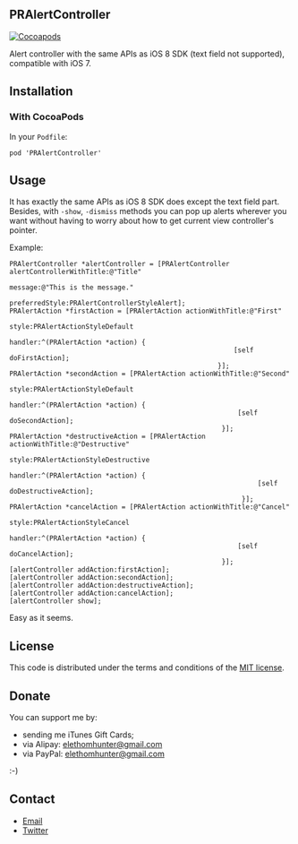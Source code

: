 ## PRAlertController

[![Cocoapods](https://cocoapod-badges.herokuapp.com/v/PRAlertController/badge.png)](http://cocoapods.org/?q=PRAlertController)

Alert controller with the same APIs as iOS 8 SDK (text field not supported), compatible with iOS 7.

## Installation

### With CocoaPods

In your `Podfile`:

```
pod 'PRAlertController'
```

## Usage

It has exactly the same APIs as iOS 8 SDK does except the text field part. Besides, with `-show`, `-dismiss` methods you can pop up alerts wherever you want without having to worry about how to get current view controller's pointer.

Example:

```
PRAlertController *alertController = [PRAlertController alertControllerWithTitle:@"Title"
                                                                         message:@"This is the message."
                                                                  preferredStyle:PRAlertControllerStyleAlert];
PRAlertAction *firstAction = [PRAlertAction actionWithTitle:@"First"
                                                      style:PRAlertActionStyleDefault
                                                    handler:^(PRAlertAction *action) {
                                                        [self doFirstAction];
                                                    }];
PRAlertAction *secondAction = [PRAlertAction actionWithTitle:@"Second"
                                                       style:PRAlertActionStyleDefault
                                                     handler:^(PRAlertAction *action) {
                                                         [self doSecondAction];
                                                     }];
PRAlertAction *destructiveAction = [PRAlertAction actionWithTitle:@"Destructive"
                                                            style:PRAlertActionStyleDestructive
                                                          handler:^(PRAlertAction *action) {
                                                              [self doDestructiveAction];
                                                          }];
PRAlertAction *cancelAction = [PRAlertAction actionWithTitle:@"Cancel"
                                                       style:PRAlertActionStyleCancel
                                                     handler:^(PRAlertAction *action) {
                                                         [self doCancelAction];
                                                     }];
[alertController addAction:firstAction];
[alertController addAction:secondAction];
[alertController addAction:destructiveAction];
[alertController addAction:cancelAction];
[alertController show];
```

Easy as it seems.

## License

This code is distributed under the terms and conditions of the [MIT license](http://opensource.org/licenses/MIT).

## Donate

You can support me by:

* sending me iTunes Gift Cards;
* via Alipay: elethomhunter@gmail.com
* via PayPal: elethomhunter@gmail.com

:-)

## Contact

* [Email](mailto:elethomhunter@gmail.com)
* [Twitter](https://twitter.com/elethomhunter)

